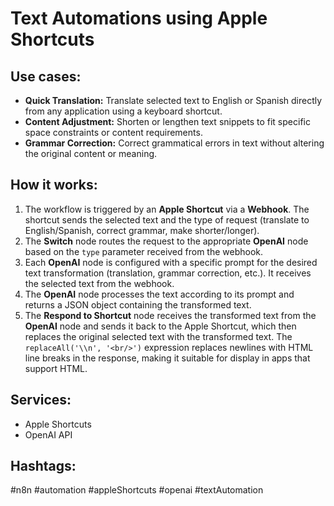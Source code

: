 # Text Automations using Apple Shortcuts

## Use cases:

- **Quick Translation:** Translate selected text to English or Spanish directly from any application using a keyboard shortcut.
- **Content Adjustment:** Shorten or lengthen text snippets to fit specific space constraints or content requirements.
- **Grammar Correction:** Correct grammatical errors in text without altering the original content or meaning.

## How it works:

1.  The workflow is triggered by an **Apple Shortcut** via a **Webhook**. The shortcut sends the selected text and the type of request (translate to English/Spanish, correct grammar, make shorter/longer).
2.  The **Switch** node routes the request to the appropriate **OpenAI** node based on the `type` parameter received from the webhook.
3.  Each **OpenAI** node is configured with a specific prompt for the desired text transformation (translation, grammar correction, etc.).  It receives the selected text from the webhook.
4.  The **OpenAI** node processes the text according to its prompt and returns a JSON object containing the transformed text.
5.  The **Respond to Shortcut** node receives the transformed text from the **OpenAI** node and sends it back to the Apple Shortcut, which then replaces the original selected text with the transformed text.  The `replaceAll('\\n', '<br/>')` expression replaces newlines with HTML line breaks in the response, making it suitable for display in apps that support HTML.

## Services:

-   Apple Shortcuts
-   OpenAI API

## Hashtags:

#n8n #automation #appleShortcuts #openai #textAutomation
